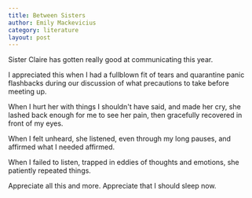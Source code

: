 ```yaml
---
title: Between Sisters
author: Emily Mackevicius
category: literature
layout: post
---
```


Sister Claire has gotten really good at communicating this year. 

I appreciated this when I had a fullblown fit of tears and quarantine panic flashbacks during our discussion of what precautions to take before meeting up. 

When I hurt her with things I shouldn't have said, and made her cry, she lashed back enough for me to see her pain, then gracefully recovered in front of my eyes. 

When I felt unheard, she listened, even through my long pauses, and affirmed what I needed affirmed. 

When I failed to listen, trapped in eddies of thoughts and emotions, she patiently repeated things. 

Appreciate all this and more. Appreciate that I should sleep now. 
